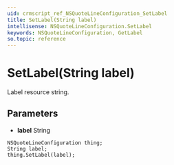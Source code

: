 ```yaml
---
uid: crmscript_ref_NSQuoteLineConfiguration_SetLabel
title: SetLabel(String label)
intellisense: NSQuoteLineConfiguration.SetLabel
keywords: NSQuoteLineConfiguration, GetLabel
so.topic: reference
---
```


# SetLabel(String label)

Label resource string.

## Parameters

* **label** String

```crmscript
NSQuoteLineConfiguration thing;
String label;
thing.SetLabel(label);
```

